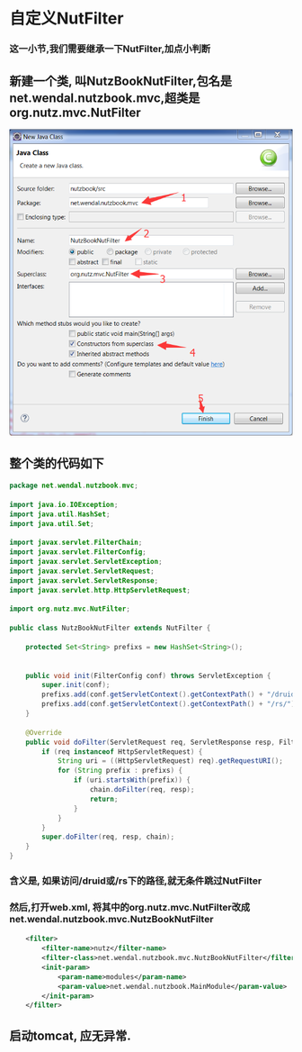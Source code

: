 # 自定义NutFilter

### 这一小节,我们需要继承一下NutFilter,加点小判断

## 新建一个类, 叫NutzBookNutFilter,包名是net.wendal.nutzbook.mvc,超类是org.nutz.mvc.NutFilter

![新建一个类叫NutzBookNutFilter](images/new_nutzbook_nutzfilter.png)

## 整个类的代码如下

```java
package net.wendal.nutzbook.mvc;

import java.io.IOException;
import java.util.HashSet;
import java.util.Set;

import javax.servlet.FilterChain;
import javax.servlet.FilterConfig;
import javax.servlet.ServletException;
import javax.servlet.ServletRequest;
import javax.servlet.ServletResponse;
import javax.servlet.http.HttpServletRequest;

import org.nutz.mvc.NutFilter;

public class NutzBookNutFilter extends NutFilter {
	
	protected Set<String> prefixs = new HashSet<String>();
	
	
	public void init(FilterConfig conf) throws ServletException {
		super.init(conf);
		prefixs.add(conf.getServletContext().getContextPath() + "/druid/");
		prefixs.add(conf.getServletContext().getContextPath() + "/rs/");
	}

	@Override
	public void doFilter(ServletRequest req, ServletResponse resp, FilterChain chain) throws IOException, ServletException {
		if (req instanceof HttpServletRequest) {
			String uri = ((HttpServletRequest) req).getRequestURI();
			for (String prefix : prefixs) {
				if (uri.startsWith(prefix)) {
					chain.doFilter(req, resp);
					return;
				}
			}
		}
		super.doFilter(req, resp, chain);
	}
}

```

### 含义是, 如果访问/druid或/rs下的路径,就无条件跳过NutFilter

### 然后,打开web.xml, 将其中的org.nutz.mvc.NutFilter改成net.wendal.nutzbook.mvc.NutzBookNutFilter

```xml
	<filter>
		<filter-name>nutz</filter-name>
		<filter-class>net.wendal.nutzbook.mvc.NutzBookNutFilter</filter-class>
		<init-param>
			<param-name>modules</param-name>
			<param-value>net.wendal.nutzbook.MainModule</param-value>
		</init-param>
	</filter>
```

## 启动tomcat, 应无异常.